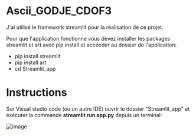 # Ascii_GODJE_CDOF3
J'ai utilisé le framework streamlit pour la réalisation de ce projet.


Pour que l'application fonctionne vous devez installer les packages streamlit et art avec pip install et accéeder au dossier de l'application:

- pip install streamlit
- pip install art
- cd Streamlit_app
  
# Instructions 
Sur Visual studio code (ou un autre IDE) ouvrir le dossier "Streamlit_app" et éxécuter la commande **streamlit run app.py** depuis un terminal:

![image](https://github.com/NadiaKlos/Ascii_Art_Generetor_GODJE_CDOF3/assets/117841779/38b32d52-b379-47be-9db8-841acf85d7a8)
